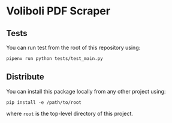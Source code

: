 # Voliboli PDF Scraper

## Tests

You can run test from the root of this repository using:

    pipenv run python tests/test_main.py

## Distribute

You can install this package locally from any other project using:

    pip install -e /path/to/root

where `root` is the top-level directory of this project.

